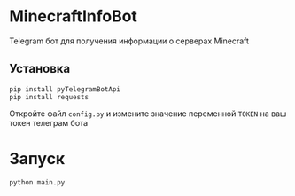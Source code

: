 # MinecraftInfoBot
Telegram бот для получения информации о серверах Minecraft 
## Установка
```
pip install pyTelegramBotApi
pip install requests
```
Откройте файл `config.py` и измените значение переменной `TOKEN` на ваш токен телеграм бота

# Запуск
```python main.py```

